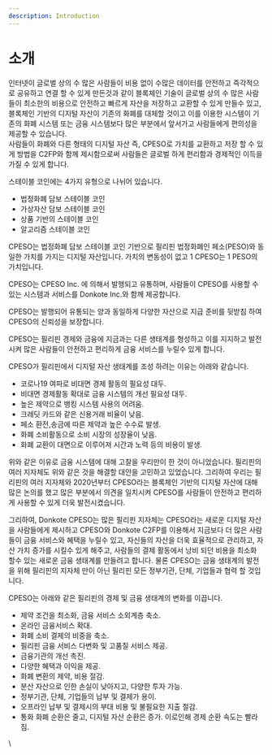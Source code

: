 ```yaml
---
description: Introduction
---
```


# 소개

인터넷이 글로벌 상의 수 많은 사람들이 비용 없이 수많은 데이터를 안전하고 즉각적으로 공유하고 연결 할 수 있게 만든것과 같이 블록체인 기술이 글로벌 상의 수 많은 사람들이 최소한의 비용으로 안전하고 빠르게 자산을 저장하고 교환할 수 있게 만들수 있고, 블록체인 기반의 디지털 자산이 기존의 화폐를 대체할 것이고 이를 이용한 시스템이 기존의 화폐 시스템 또는 금융 시스템보다 많은 부분에서 앞서가고 사람들에게 편의성을 제공할 수 있습니다.\
사람들이 화폐와 다른 형태의 디지털 자산 즉, CPESO로 가치를 교환하고 저장 할 수 있게 방법을 C2FP와 함께 제시함으로써 사람들은 글로벌 하게 편리함과 경제적인 이득을 가질 수 있게 합니다.



스테이블 코인에는 4가지 유형으로 나뉘어 있습니다.

* 법정화폐 담보 스테이블 코인
* 가상자산 담보 스테이블 코인
* 상품 기반의 스테이블 코인
* 알고리즘 스테이블 코인



CPESO는 법정화폐 담보 스테이블 코인 기반으로 필리핀 법정화폐인 페소(PESO)와 동일한 가치를 가지는 디지털 자산입니다. 가치의 변동성이 없고 1 CPESO는 1 PESO의 가치입니다.

CPESO는 CPESO Inc. 에 의해서 발행되고 유통하며, 사람들이 CPESO를 사용할 수 있는  시스템과 서비스를 Donkote Inc.와 함께 제공합니다.&#x20;

CPESO는 발행되어 유통되는 양과 동일하게 다양한 자산으로 지급 준비를 뒷받침 하여 CPESO의 신뢰성을 보장합니다.&#x20;

CPESO는 필리핀 경제와 금융에 지금과는 다른 생태계를 형성하고 이를 지지하고 발전시켜 많은 사람들이 안전하고 편리하게 금융 서비스를 누릴수 있게 합니다.



CPESO가 필리핀에서 디지털 자산 생태계를 조성 하려는 이유는 아래와 같습니다.

* 코로나19 여파로 비대면 경제 활동의 필요성 대두.
* 비대면 경제활동 확대로 금융 시스템의 개선 필요성 대두.&#x20;
* 높은 제약으로 뱅킹 시스템 사용의 어려움.
* 크레딧 카드와 같은 신용거래 비율이 낮음.
* 페소 환전,송금에 따른 제약과 높은 수수료 발생.
* 화폐 소비활동으로 소비 시장의 성장율이 낮음.
* 화폐 교환이 대면으로 이루어져 시간과 노력 등의 비용이 발생.

위와 같은 이유로 금융 시스템에 대해 고찰을 우리만이 한 것이 아니었습니다. 필리핀의 여러 지자체도 위와 같은 것을 해결할 대안을 고민하고 있었습니다. 그리하여 우리는 필리핀의 여러 지자체와 2020년부터 CPESO라는 블록체인 기반의 디지털 자산에 대해 많은 논의를 했고 많은 부분에서 의견을 일치시켜 CPESO를 사람들이 안전하고 편리하게 사용할 수 있게 더욱 발전시켰습니다.

그리하여, Donkote CPESO는 많은 필리핀 지자체는 CPESO라는 새로운 디지털 자산을 사람들에게 제시하고 CPESO와 Donkote C2FP를 이용해서 지금보다 더 많은 사람들이 금융 서비스와 혜택을 누릴수 있고, 자신들의 자산을 더욱 효율적으로 관리하고, 자산 가치 증가를 시킬수 있게 해주고, 사람들의 결제 활동에서 낭비 되던 비용을 최소화 할수 있는 새로운 금융 생태계를 만들려고 합니다. 물론 CPESO는 금융 생태계의 발전을 위해 필리핀의 지자체 만이 아닌 필리핀 모든 정부기관, 단체, 기업들과 협력 할 것입니다.



CPESO는 아래와 같은 필리핀의 경제 및 금융 생태계의 변화를 이끕니다.

* 제약 조건을 최소화, 금융 서비스 소외계층 축소.
* 온라인 금융서비스 확대.
* 화폐 소비 결제의 비중을 축소.
* 필리핀 금융 서비스 다변화 및 고품질 서비스 제공.
* 금융기관의 개선 촉진.
* 다양한 혜택과 이익을 제공.
* 화폐 변환의 제약, 비용 절감.
* 분산 자산으로 인한 손실이 낮아지고, 다양한 투자 가능.
* 정부기관, 단체, 기업들의 납부 및 결제가 용이.
* 오프라인 납부 및 결제시의 부대 비용 및 불필요한 지출 절감.
* 통화 화폐 순환은 줄고, 디지털 자산 순환은 증가. 이로인해 경제 순환 속도는 빨라짐.

\
